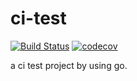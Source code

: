 # ci-test
[![Build Status](https://travis-ci.org/JieTrancender/ci-test.svg?branch=master)](https://travis-ci.org/JieTrancender/ci-test) [![codecov](https://codecov.io/gh/JieTrancender/ci-test/branch/master/graph/badge.svg)](https://codecov.io/gh/JieTrancender/ci-test)

a ci test project by using go.
